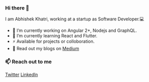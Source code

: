 ### Hi there 👋

I am Abhishek Khatri, working at a startup as Software Developer.💻


- 🔭 I’m currently working on Angular 2+, Nodejs and GraphQL.
- 🌱 I’m currently learning React and Flutter.
- ⚡  Available for projects or colloboration.
- 💬 Read out my blogs on [Medium](https://medium.com/@abhikhatri67)

### 📫 Reach out to me
[Twitter](https://www.twitter.com/in/abhikhatri67/)
[LinkedIn](https://www.linkedin.com/in/abhikhatri67/)
